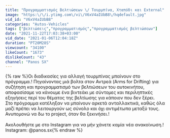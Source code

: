 ```yaml
---
title: "Προγραμματισμός Βελτιώσεων \/ Τουρμπίνα, Χταπόδι και External"
image: "https:\/\/i.ytimg.com\/vi\/V6xV4aIUbB8\/hqdefault.jpg"
vid_id: "V6xV4aIUbB8"
categories: "Autos-Vehicles"
tags: ["βελτιώσεις","προγραμματισμός","προγραμματισμός βελτιώσεων"]
date: "2021-11-22T17:03:38+03:00"
vid_date: "2021-01-06T12:04:18Z"
duration: "PT20M28S"
viewcount: "34100"
likeCount: "1673"
dislikeCount: "43"
channel: "Panos SX"
---
```

{% raw %}Οι διαδικασίες για αλλαγή τουρμπίνας μπαίνουν στο πρόγραμμα.! Πηγαίνοντας μιά βολτα στον Αντρεά (Arms for Drifting) για συζήτηση και προγραμματισμό των βελτιώσεων του αυτοκινήτου, αποφασίσαμε να κάνουμε ένα βιντεάκι με σύντομες και περιληπτικές εξηγήσεις περί του θέματος της βελτίωσης για κάποιον που δεν ξέρει. <br />Στο πρόγραμμα κατέληξαν να μπαίνουν αρκετά ανταλλακτικά, καθώς όλα μαζί πρέπει να λειτουργούν ως σύνολο και όχι αντιμέτωπα μεταξύ τους.<br />Ανυπομονώ να δω το project, όταν θα ξεκινήσει.!<br /><br />Ακολουθήστε με στο Instagram για να μήν χάνετε καμία νέα ανακοίνωση.! <br />Instagram: @panos.sx{% endraw %}
